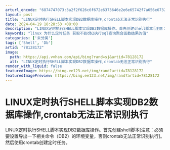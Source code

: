 ```yaml
---
arturl_encode: "6874747073:3a2f2f626c6f672e6373646e2e6e65742f7a656e6732383133:2f61727469636c652f64657461696c732f3738313238313732"
layout: post
title: "LINUX定时执行SHELL脚本实现DB2数据库操作,crontab无法正常识别执行"
date: 2024-04-19 18:28:53 +08:00
description: "LINUX定时执行SHELL脚本实现DB2数据库操作。首先创建shell脚本[注意：必须要设置导出一"
keywords: "linux 为什么定时任务 获取不到db2执行sql查询聚合函数结果的值"
categories: ['未分类']
tags: ['Shell', 'Db']
artid: "78128172"
image:
  path: https://api.vvhan.com/api/bing?rand=sj&artid=78128172
  alt: "LINUX定时执行SHELL脚本实现DB2数据库操作,crontab无法正常识别执行"
render_with_liquid: false
featuredImage: https://bing.ee123.net/img/rand?artid=78128172
featuredImagePreview: https://bing.ee123.net/img/rand?artid=78128172
---
```


# LINUX定时执行SHELL脚本实现DB2数据库操作,crontab无法正常识别执行

LINUX定时执行SHELL脚本实现DB2数据库操作。首先创建shell脚本[注意：必须要设置导出一下相关命令（DB2）的环境变量，否则crontab无法正常识别执行]。然后使用crontab创建定时任务。